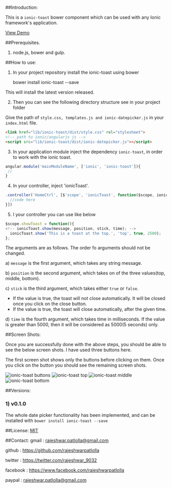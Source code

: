 ##Introduction:

This is a `ionic-toast` bower component which can be used with any Ionic framework's application.

[View Demo](http://rajeshwarpatlolla.github.io/ionic-toast-demo/demo/ "Demo") 


##Prerequisites.

1) node.js, bower and gulp.

##How to use:

1) In your project repository install the ionic-toast using bower

    bower install ionic-toast --save

This will install the latest version released.
    
2) Then you can see the following directory structure see in your project folder

Give the path of  `style.css, templates.js and ionic-datepicker.js` in your `index.html` file.

````html
<link href="lib/ionic-toast/dist/style.css" rel="stylesheet"> 
<!-- path to ionic/angularjs js -->
<script src="lib/ionic-toast/dist/ionic-datepicker.js"></script>
````    
    
3) In your application module inject the dependency `ionic-toast`, in order to work with the ionic toast.

````javascript
angular.module('mainModuleName', ['ionic', 'ionic-toast']){
 //
}
````

4) In your controller, inject 'ionicToast'.

````javascript
.controller('HomeCtrl', [$'scope', 'ionicToast', function($scope, ionicToast) {
  //code here
}])
````

5) I your controller you can use like below

````javascript
$scope.showToast = function(){
<!-- ionicToast.show(message, position, stick, time); -->
  ionicToast.show('This is a toast at the top.', 'top', true, 2500);
};
````

The arguments are as follows. The order fo arguments should not be changed.

a) `message` is the first argument, which takes any string message.

b) `position` is the second argument, which takes on of the three values(top, middle, bottom).

c) `stick` is the third argument, which takes either `true` or `false`.
- If the value is true, the toast will not close automatically. It will be closed once you click on the close button.
- If the value is true, the toast will close automatically, after the given time. 

d) `time` is the fourth argument, which takes time in milliseconds. If the value is greater than 5000, then it will be considered as 5000(5 seconds) only.

##Screen Shots:

Once you are successfully done with the above steps, you should be able to see the below screen shots.
I have used three buttons here. 

The first screen shot shows only the buttons before clicking on them.
Once you click on the button you should see the remaining screen shots.
 
![ionic-toast buttons](https://lh3.googleusercontent.com/gyGsazolbfvNTRXEWOHUwR6oyzQOPJVi_-FlennHwlQ=w245-h435-no "ionic-toast buttons") 
![ionic-toast top](https://lh3.googleusercontent.com/VDO5p9Z9KH6tC7zpTTk6mbkchKKBA4VYWpZuqLp9Jzc=w320-h568-no "ionic-toast top")
![ionic-toast middle](https://lh3.googleusercontent.com/J7n3YRhRx68hIQmKLRJEKq6QfkxkAD7y_Jqc9eFDOtk=w320-h568-no "ionic-toast middle")
![ionic-toast bottom](https://lh3.googleusercontent.com/rkHPsKCKRYzOOVuPgnv7nD97AoYjx0WfzAtwlgHSsiI=w320-h568-no "ionic-toast bottom")

##Versions:

### 1) v0.1.0
The whole date picker functionality has been implemented, and can be installed with  `bower install ionic-toast --save`

##License:
[MIT](https://github.com/rajeshwarpatlolla/ionic-toast/blob/master/LICENSE.MD "MIT")

##Contact:
gmail : rajeshwar.patlolla@gmail.com

github : https://github.com/rajeshwarpatlolla

twitter : https://twitter.com/rajeshwar_9032

facebook : https://www.facebook.com/rajeshwarpatlolla

paypal : rajeshwar.patlolla@gmail.com